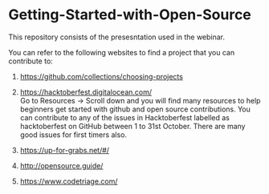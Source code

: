 # Getting-Started-with-Open-Source
This repository consists of the presesntation used in the webinar.

You can refer to the following websites to find a project that you can contribute to:
1. https://github.com/collections/choosing-projects
2. https://hacktoberfest.digitalocean.com/   
        Go to Resources -> Scroll down and you will find many resources to help beginners get started with github and open source contributions. 
        You can contribute to any of the issues in Hacktoberfest  labelled as hacktoberfest on GitHub between 1 to 31st October. There are many good issues for first    timers also.
    
3. https://up-for-grabs.net/#/
4. http://opensource.guide/
5. https://www.codetriage.com/
